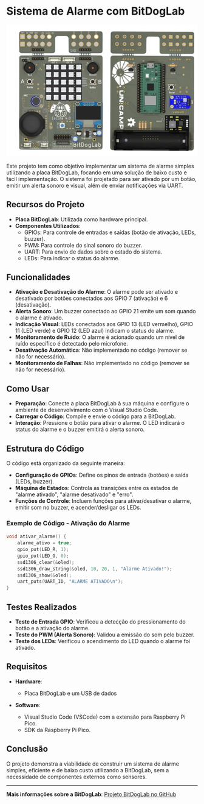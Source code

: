 # Sistema de Alarme com BitDogLab

![Diagrama do Sistema](https://github.com/fabiofonteles1/Embarcados/blob/main/docs/img/Captura%20de%20tela%202025-02-08%20221404.png)

Este projeto tem como objetivo implementar um sistema de alarme simples utilizando a placa BitDogLab, focando em uma solução de baixo custo e fácil implementação. O sistema foi projetado para ser ativado por um botão, emitir um alerta sonoro e visual, além de enviar notificações via UART.

## Recursos do Projeto
- **Placa BitDogLab**: Utilizada como hardware principal.
- **Componentes Utilizados**:
  - GPIOs: Para controle de entradas e saídas (botão de ativação, LEDs, buzzer).
  - PWM: Para controle do sinal sonoro do buzzer.
  - UART: Para envio de dados sobre o estado do sistema.
  - LEDs: Para indicar o status do alarme.

## Funcionalidades
- **Ativação e Desativação do Alarme**: O alarme pode ser ativado e desativado por botões conectados aos GPIO 7 (ativação) e 6 (desativação).
- **Alerta Sonoro**: Um buzzer conectado ao GPIO 21 emite um som quando o alarme é ativado.
- **Indicação Visual**: LEDs conectados aos GPIO 13 (LED vermelho), GPIO 11 (LED verde) e GPIO 12 (LED azul) indicam o status do alarme.
- **Monitoramento de Ruído**: O alarme é acionado quando um nível de ruído específico é detectado pelo microfone.
- **Desativação Automática**: Não implementado no código (remover se não for necessário).
- **Monitoramento de Falhas**: Não implementado no código (remover se não for necessário).

## Como Usar
- **Preparação**: Conecte a placa BitDogLab à sua máquina e configure o ambiente de desenvolvimento com o Visual Studio Code.
- **Carregar o Código**: Compile e envie o código para a BitDogLab.
- **Interação**: Pressione o botão para ativar o alarme. O LED indicará o status do alarme e o buzzer emitirá o alerta sonoro.

## Estrutura do Código
O código está organizado da seguinte maneira:

- **Configuração de GPIOs**: Define os pinos de entrada (botões) e saída (LEDs, buzzer).
- **Máquina de Estados**: Controla as transições entre os estados de "alarme ativado", "alarme desativado" e "erro".
- **Funções de Controle**: Incluem funções para ativar/desativar o alarme, emitir som no buzzer, e acender/desligar os LEDs.

### Exemplo de Código - Ativação do Alarme

```c
void ativar_alarme() {
    alarme_ativo = true;
    gpio_put(LED_R, 1);
    gpio_put(LED_G, 0);
    ssd1306_clear(&oled);
    ssd1306_draw_string(&oled, 10, 20, 1, "Alarme Ativado!");
    ssd1306_show(&oled);
    uart_puts(UART_ID, "ALARME ATIVADO\n");
}
```

## Testes Realizados

- **Teste de Entrada GPIO**: Verificou a detecção do pressionamento do botão e a ativação do alarme.
- **Teste do PWM (Alerta Sonoro)**: Validou a emissão do som pelo buzzer.
- **Teste dos LEDs**: Verificou o acendimento do LED quando o alarme foi ativado.

## Requisitos

- **Hardware**:
  - Placa BitDogLab e um USB de dados
  
- **Software**:
  - Visual Studio Code (VSCode) com a extensão para Raspberry Pi Pico.
  - SDK da Raspberry Pi Pico.

## Conclusão

O projeto demonstra a viabilidade de construir um sistema de alarme simples, eficiente e de baixo custo utilizando a BitDogLab, sem a necessidade de componentes externos como sensores.

---

**Mais informações sobre a BitDogLab**: [Projeto BitDogLab no GitHub](https://github.com/Fruett/BitDogLab)


